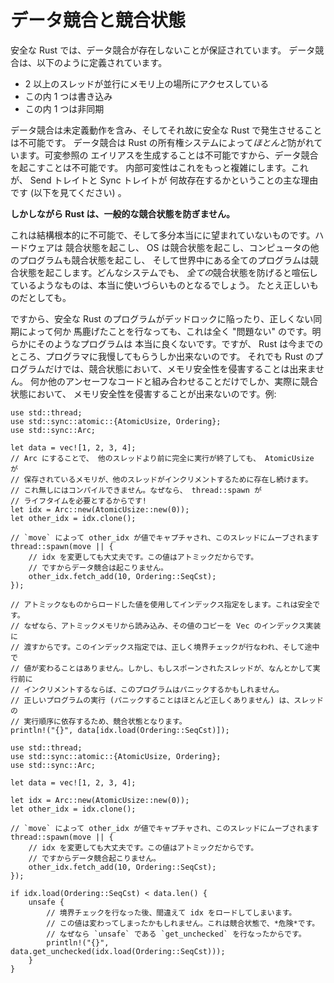 <!--
# Data Races and Race Conditions
-->

# データ競合と競合状態

<!--
Safe Rust guarantees an absence of data races, which are defined as:
-->

安全な Rust では、データ競合が存在しないことが保証されています。
データ競合は、以下のように定義されています。

<!--
* two or more threads concurrently accessing a location of memory
* one of them is a write
* one of them is unsynchronized
-->

* 2 以上のスレッドが並行にメモリ上の場所にアクセスしている
* この内 1 つは書き込み
* この内 1 つは非同期

<!--
A data race has Undefined Behavior, and is therefore impossible to perform
in Safe Rust. Data races are *mostly* prevented through rust's ownership system:
it's impossible to alias a mutable reference, so it's impossible to perform a
data race. Interior mutability makes this more complicated, which is largely why
we have the Send and Sync traits (see below).
-->

データ競合は未定義動作を含み、そしてそれ故に安全な Rust で発生させることは不可能です。
データ競合は Rust の所有権システムによって*ほとんど*防がれています。可変参照の
エイリアスを生成することは不可能ですから、データ競合を起こすことは不可能です。
内部可変性はこれをもっと複雑にします。これが、 Send トレイトと Sync トレイトが
何故存在するかということの主な理由です (以下を見てください) 。

<!--
**However Rust does not prevent general race conditions.**
-->

**しかしながら Rust は、一般的な競合状態を防ぎません。**

<!--
This is pretty fundamentally impossible, and probably honestly undesirable. Your
hardware is racy, your OS is racy, the other programs on your computer are racy,
and the world this all runs in is racy. Any system that could genuinely claim to
prevent *all* race conditions would be pretty awful to use, if not just
incorrect.
-->

これは結構根本的に不可能で、そして多分本当にに望まれていないものです。ハードウェアは
競合状態を起こし、 OS は競合状態を起こし、コンピュータの他のプログラムも競合状態を起こし、
そして世界中にある全てのプログラムは競合状態を起こします。どんなシステムでも、
*全ての*競合状態を防げると喧伝しているようなものは、本当に使いづらいものとなるでしょう。
たとえ正しいものだとしても。

<!--
So it's perfectly "fine" for a Safe Rust program to get deadlocked or do
something nonsensical with incorrect synchronization. Obviously such a program
isn't very good, but Rust can only hold your hand so far. Still, a race
condition can't violate memory safety in a Rust program on its own. Only in
conjunction with some other unsafe code can a race condition actually violate
memory safety. For instance:
-->

ですから、安全な Rust のプログラムがデッドロックに陥ったり、正しくない同期によって何か
馬鹿げたことを行なっても、これは全く "問題ない" のです。明らかにそのようなプログラムは
本当に良くないです。ですが、 Rust は今までのところ、プログラマに我慢してもらうしか出来ないのです。
それでも Rust のプログラムだけでは、競合状態において、メモリ安全性を侵害することは出来ません。
何か他のアンセーフなコードと組み合わせることだけでしか、実際に競合状態において、
メモリ安全性を侵害することが出来ないのです。例:

```rust,no_run
use std::thread;
use std::sync::atomic::{AtomicUsize, Ordering};
use std::sync::Arc;

let data = vec![1, 2, 3, 4];
// Arc にすることで、 他のスレッドより前に完全に実行が終了しても、 AtomicUsize が
// 保存されているメモリが、他のスレッドがインクリメントするために存在し続けます。
// これ無しにはコンパイルできません。なぜなら、 thread::spawn が
// ライフタイムを必要とするからです!
let idx = Arc::new(AtomicUsize::new(0));
let other_idx = idx.clone();

// `move` によって other_idx が値でキャプチャされ、このスレッドにムーブされます
thread::spawn(move || {
    // idx を変更しても大丈夫です。この値はアトミックだからです。
    // ですからデータ競合は起こりません。
    other_idx.fetch_add(10, Ordering::SeqCst);
});

// アトミックなものからロードした値を使用してインデックス指定をします。これは安全です。
// なぜなら、アトミックメモリから読み込み、その値のコピーを Vec のインデックス実装に
// 渡すからです。このインデックス指定では、正しく境界チェックが行なわれ、そして途中で
// 値が変わることはありません。しかし、もしスポーンされたスレッドが、なんとかして実行前に
// インクリメントするならば、このプログラムはパニックするかもしれません。
// 正しいプログラムの実行 (パニックすることはほとんど正しくありません) は、スレッドの
// 実行順序に依存するため、競合状態となります。
println!("{}", data[idx.load(Ordering::SeqCst)]);
```

```rust,no_run
use std::thread;
use std::sync::atomic::{AtomicUsize, Ordering};
use std::sync::Arc;

let data = vec![1, 2, 3, 4];

let idx = Arc::new(AtomicUsize::new(0));
let other_idx = idx.clone();

// `move` によって other_idx が値でキャプチャされ、このスレッドにムーブされます
thread::spawn(move || {
    // idx を変更しても大丈夫です。この値はアトミックだからです。
    // ですからデータ競合起こりません。
    other_idx.fetch_add(10, Ordering::SeqCst);
});

if idx.load(Ordering::SeqCst) < data.len() {
    unsafe {
        // 境界チェックを行なった後、間違えて idx をロードしてしまいます。
        // この値は変わってしまったかもしれません。これは競合状態で、*危険*です。
        // なぜなら `unsafe` である `get_unchecked` を行なったからです。
        println!("{}", data.get_unchecked(idx.load(Ordering::SeqCst)));
    }
}
```
